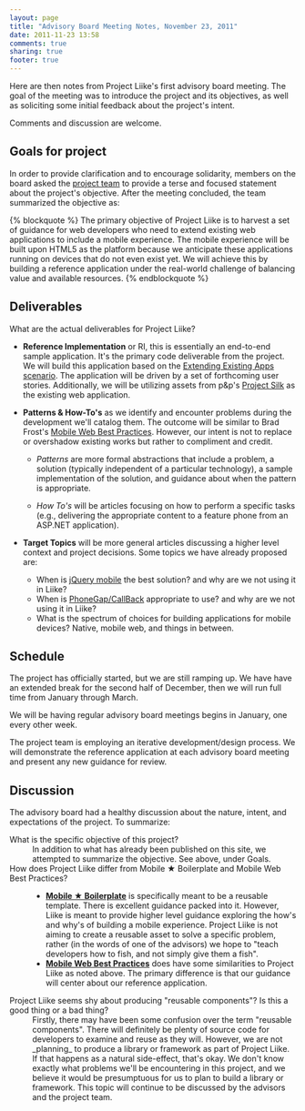```yaml
---
layout: page
title: "Advisory Board Meeting Notes, November 23, 2011"
date: 2011-11-23 13:58
comments: true
sharing: true
footer: true
---
```

Here are then notes from Project Liike's first advisory board meeting. The goal of the meeting was to introduce the project and its objectives, as well as soliciting some initial feedback about the project's intent.

Comments and discussion are welcome.

## Goals for project

In order to provide clarification and to encourage solidarity, members on the board asked the [project team](/team "the official team members") to provide a terse and focused statement about the project's objective. After the meeting concluded, the team summarized the objective as:

{% blockquote %}
The primary objective of Project Liike is to harvest a set of guidance for web developers who need to extend existing web applications to include a mobile experience. The mobile experience will be built upon HTML5 as the platform because we anticipate these applications running on devices that do not even exist yet. We will achieve this by building a reference application under the real-world challenge of balancing value and available resources. 
{% endblockquote %}

## Deliverables

What are the actual deliverables for Project Liike?

* **Reference Implementation** or RI, this is essentially an end-to-end sample application. It's the primary code deliverable from the project. We will build this application based on the [Extending Existing Apps scenario](/scenarios/extending-existing-apps.html). The application will be driven by a set of forthcoming user stories. Additionally, we will be utilizing assets from p&p's [Project Silk](http://silk.codeplex.com/) as the existing web application.

* **Patterns &amp; How-To's** as we identify and encounter problems during the development we'll catalog them. The outcome will be similar to Brad Frost's [Mobile Web Best Practices](http://mobilewebbestpractices.com/). However, our intent is not to replace or overshadow existing works but rather to compliment and credit. 

 	* _Patterns_ are more formal abstractions that include a problem, a solution (typically independent of a particular technology), a sample implementation of the solution, and guidance about when the pattern is appropriate.
	
	* _How To's_ will be articles focusing on how to perform a specific tasks (e.g., delivering the appropriate content to a feature phone from an ASP.NET application).

* **Target Topics** will be more general articles discussing a higher level context and project decisions. Some topics we have already proposed are:

	* When is [jQuery mobile](http://jquerymobile.com/) the best solution? and why are we not using it in Liike?
	* When is [PhoneGap/CallBack](http://phonegap.com/) appropriate to use? and why are we not using it in Liike?
	* What is the spectrum of choices for building applications for mobile devices? Native, mobile web, and things in between.

## Schedule

The project has officially started, but we are still ramping up. We have have an extended break for the second half of December, then we will run full time from January through March.

We will be having regular advisory board meetings begins in January, one every other week.

The project team is employing an iterative development/design process. We will demonstrate the reference application at each advisory board meeting and present any new guidance for review.

## Discussion

The advisory board had a healthy discussion about the nature, intent, and expectations of the project. To summarize:

<dl>
<dt>What is the specific objective of this project?</dt>
<dd>In addition to what has already been published on this site, we attempted to summarize the objective. See above, under Goals.</dd>

<dt>How does Project Liike differ from Mobile ★ Boilerplate and Mobile Web Best Practices?</dt>
<dd>
<ul>
<li>
<strong><a href="http://html5boilerplate.com/mobile">Mobile ★ Boilerplate</a></strong> is specifically meant to be a reusable template. There is excellent guidance packed into it. However, Liike is meant to provide higher level guidance exploring the how's and why's of building a mobile experience. Project Liike is not aiming to create a reusable asset to solve a specific problem, rather (in the words of one of the advisors) we hope to "teach developers how to fish, and not simply give them a fish".</li>
<li>
<strong><a href="http://mobilewebbestpractices.com/">Mobile Web Best Practices</a></strong> does have some similarities to Project Liike as noted above. The primary difference is that our guidance will center about our reference application.</li>
</ul>
</dd>
<dt>Project Liike seems shy about producing "reusable components"? Is this a good thing or a bad thing?</dt>
<dd>Firstly, there may have been some confusion over the term "reusable components". There will definitely be plenty of source code for developers to examine and reuse as they will. However, we are not _planning_ to produce a library or framework as part of Project Liike. If that happens as a natural side-effect, that's okay. We don't know exactly what problems we'll be encountering in this project, and we believe it would be presumptuous for us to plan to build a library or framework. This topic will continue to be discussed by the advisors and the project team.</dd>
</dl>
